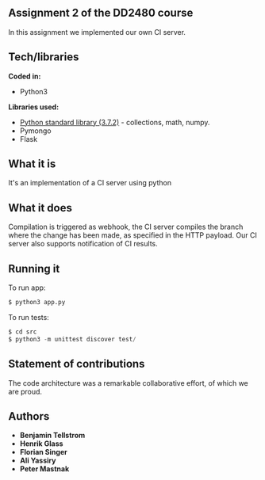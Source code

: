 ## Assignment 2 of the DD2480 course
In this assignment we implemented our own CI server.

## Tech/libraries
<b>Coded in:</b>
- Python3

<b>Libraries used:</b>
- [Python standard library (3.7.2)](https://docs.python.org/3/library/) - collections, math, numpy.
- Pymongo
- Flask

## What it is
It's an implementation of a CI server using python

## What it does
Compilation is triggered as webhook, the CI server compiles the branch where the change has been made, as specified in the HTTP payload. Our CI server also supports notification of CI results.
## Running it
To run app:
```Python
$ python3 app.py
```

To run tests:
```Python
$ cd src
$ python3 -m unittest discover test/
```

## Statement of contributions
The code architecture was a remarkable collaborative effort, of which we are proud.

## Authors
* **Benjamin Tellstrom**
* **Henrik Glass**
* **Florian Singer**
* **Ali Yassiry**
* **Peter Mastnak**
